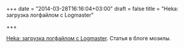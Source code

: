 +++
date = "2014-03-28T16:16:04+03:00"
draft = false
title = "Heka: загрузка логфайлом с Logmaster"

+++

<p><a href="https://blog.mozilla.org/services/2014/03/24/heka-loading-log-files-with-logstreamer/">Heka: загрузка логфайлом с Logmaster</a>. Статья в блоге мозилы.</p>


